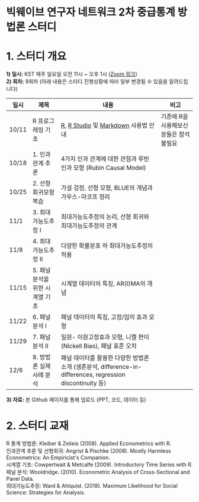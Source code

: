 빅웨이브 연구자 네트워크 2차 중급통계 방법론 스터디
==========================
# 1. 스터디 개요

**1) 일시:** KST 매주 일요일 오전 11시 ~ 오후 1시 ([Zoom 링크](https://washington.zoom.us/j/98637561547))   
**2) 회차:** 9회차 (아래 내용은 스터디 진행상황에 따라 일부 변경될 수 있음을 알려드립니다)   

일시 | 제목 | 내용 | 비고
---- | ----- | ---- | ----
10/11 | R 프로그래밍 기초 | [R](https://cloud.r-project.org/), [R Studio](https://rstudio.com/products/rstudio/download/) 및 [Markdown](http://whatismarkdown.com/) 사용법 안내 | 기존에 R을 사용해보신 분들은 참석 불필요
10/18 | 1. 인과 관계 추론 | 4가지 인과 관계에 대한 관점과 루빈 인과 모형 (Rubin Causal Model) |
10/25 | 2. 선형회귀모형 복습 | 가설 검정, 선형 모형, BLUE의 개념과 가우스-마코프 정리 | 
11/1 | 3. 최대가능도추정 I | 최대가능도추정의 논리, 선형 회귀와 최대가능도추정의 관계 |
11/8 | 4. 최대가능도추정 II | 다양한 확률분포 하 최대가능도추정의 적용 |
11/15 | 5. 패널분석을 위한 시계열 기초 | 시계열 데이터의 특징, AR(I)MA의 개념 |
11/22 | 6. 패널분석 I | 패널 데이터의 특징, 고정/임의 효과 모형 |
11/29 | 7. 패널분석 II | 일원- 이원고정효과 모형, 니켈 편이(Nickell Bias), 패널 표준 오차 |
12/6| 8. 방법론 실제 사례 분석 | 패널 데이터를 활용한 다양한 방법론 소개 (생존분석, difference-in-differences, regression discontinuity 등) |

**3) 자료:** 본 Github 페이지를 통해 업로드 (PPT, 코드, 데이터 등)   


# 2. 스터디 교재

 R 통계 방법론: Kleiber & Zeileis (2008). Applied Econometrics with R.   
 인과관계 추론 및 선형회귀: Angrist & Pischke (2008). Mostly Harmless Econometrics: An Empiricist's Companion.    
 시계열 기초: Cowpertwait & Metcalfe (2009). Introductory Time Series with R.   
 패널 분석: Wooldridge. (2010). Econometric Analysis of Cross-Sectional and Panel Data.    
 최대가능도추정: Ward & Ahlquist. (2018). Maximum Likelihood for Social Science: Strategies for Analysis.    

